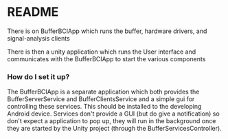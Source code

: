 # README #

There is on BufferBCIApp which runs the buffer, hardware drivers, and signal-analysis clients

There is then a unity application which runs the User interface and communicates with the BufferBCIApp to start the various components

### How do I set it up? ###

The BufferBCIApp is a separate application which both provides the BufferServerService and BufferClientsService and a simple gui for controlling these services. This should be installed to the developing Android device. Services don't provide a GUI (but do give a notification) so don't expect a application to pop up, they will run in the background once they are started by the Unity project (through the BufferServicesController).  

